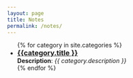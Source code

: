 ```yaml
---
layout: page
title: Notes
permalink: /notes/
---
```

<link rel="icon" href="{{ "./favicon-32x32.png" | relative_url }}" type="image/x-icon">

<ul>
  {% for category in site.categories %}
        <li>
          <h3 style="padding:0;margin:0"><a href="{{ category.url }}">{{category.title }}</a></h3>
          <b>Description</b>: <i>{{ category.description }}</i><br>
        </li>
    {% endfor %}
</ul>
